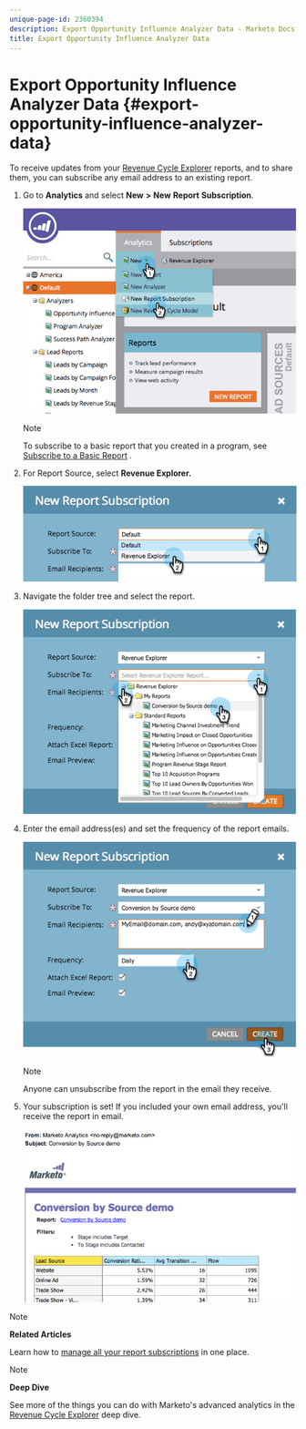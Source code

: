 ```yaml
---
unique-page-id: 2360394
description: Export Opportunity Influence Analyzer Data - Marketo Docs - Product Documentation
title: Export Opportunity Influence Analyzer Data
---
```


# Export Opportunity Influence Analyzer Data {#export-opportunity-influence-analyzer-data}

To receive updates from your [Revenue Cycle Explorer](http://docs.marketo.com/display/docs/revenue+cycle+analytics) reports, and to share them, you can subscribe any email address to an existing report.

1. Go to **Analytics** and select **New** **>** **New** **Report** **Subscription**.

   ![](assets/image2014-9-17-12-3a40-3a46.png)

   >[!NOTE]
   >
   >To subscribe to a basic report that you created in a program, see [Subscribe to a Basic Report](../../../../product-docs/reporting/basic-reporting/report-subscriptions/subscribe-to-a-basic-report.md) .

1. For Report Source, select **Revenue Explorer.**

   ![](assets/image2014-9-17-12-3a42-3a15.png)

1. Navigate the folder tree and select the report.

   ![](assets/image2014-9-17-12-3a42-3a24.png)

1. Enter the email address(es) and set the frequency of the report emails.

   ![](assets/image2014-9-17-12-3a42-3a29.png)

   >[!NOTE]
   >
   >Anyone can unsubscribe from the report in the email they receive.

1. Your subscription is set! If you included your own email address, you'll receive the report in email.

   ![](assets/image2014-9-17-12-3a42-3a53.png)

>[!NOTE]
>
>**Related Articles**
>
>Learn how to [manage all your report subscriptions](../../../../product-docs/reporting/basic-reporting/report-subscriptions/manage-report-subscriptions.md) in one place.

>[!NOTE]
>
>**Deep Dive**
>
>See more of the things you can do with Marketo's advanced analytics in the [Revenue Cycle Explorer](http://docs.marketo.com/display/docs/revenue+cycle+analytics) deep dive.

